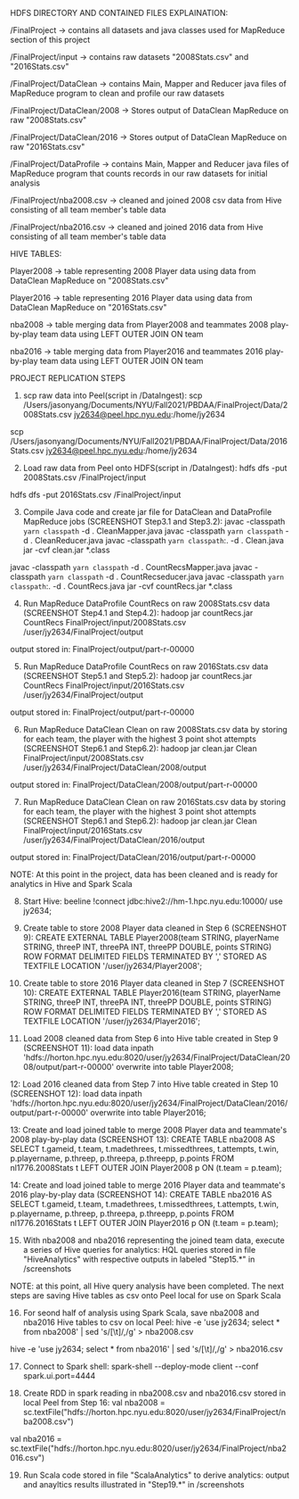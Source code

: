 HDFS DIRECTORY AND CONTAINED FILES EXPLAINATION:

/FinalProject -> contains all datasets and java classes used for MapReduce section of this project

/FinalProject/input -> contains raw datasets "2008Stats.csv" and "2016Stats.csv"

/FinalProject/DataClean -> contains Main, Mapper and Reducer java files of MapReduce program to clean and profile our raw datasets

/FinalProject/DataClean/2008 -> Stores output of DataClean MapReduce on raw "2008Stats.csv"

/FinalProject/DataClean/2016 -> Stores output of DataClean MapReduce on raw "2016Stats.csv"

/FinalProject/DataProfile -> contains Main, Mapper and Reducer java files of MapReduce program that counts records in our raw datasets for initial analysis

/FinalProject/nba2008.csv -> cleaned and joined 2008 csv data from Hive consisting of all team member's table data

/FinalProject/nba2016.csv -> cleaned and joined 2016 data from Hive consisting of all team member's table data





HIVE TABLES:

Player2008 -> table representing 2008 Player data using data from DataClean MapReduce on "2008Stats.csv"

Player2016 -> table representing 2016 Player data using data from DataClean MapReduce on "2016Stats.csv"

nba2008 -> table merging data from Player2008 and teammates 2008 play-by-play team data using LEFT OUTER JOIN ON team 

nba2016 -> table merging data from Player2016 and teammates 2016 play-by-play team data using LEFT OUTER JOIN ON team 





PROJECT REPLICATION STEPS

1. scp raw data into Peel(script in /DataIngest):
scp /Users/jasonyang/Documents/NYU/Fall2021/PBDAA/FinalProject/Data/2008Stats.csv jy2634@peel.hpc.nyu.edu:/home/jy2634

scp /Users/jasonyang/Documents/NYU/Fall2021/PBDAA/FinalProject/Data/2016Stats.csv jy2634@peel.hpc.nyu.edu:/home/jy2634



2. Load raw data from Peel onto HDFS(script in /DataIngest):
hdfs dfs -put 2008Stats.csv /FinalProject/input

hdfs dfs -put 2016Stats.csv /FinalProject/input



3. Compile Java code and create jar file for DataClean and DataProfile  MapReduce jobs (SCREENSHOT Step3.1 and Step3.2):
javac -classpath `yarn classpath` -d . CleanMapper.java
javac -classpath `yarn classpath` -d . CleanReducer.java
javac -classpath `yarn classpath`:. -d . Clean.java
jar -cvf clean.jar *.class

javac -classpath `yarn classpath` -d . CountRecsMapper.java
javac -classpath `yarn classpath` -d . CountRecseducer.java
javac -classpath `yarn classpath`:. -d . CountRecs.java
jar -cvf countRecs.jar *.class



4. Run MapReduce DataProfile CountRecs on raw 2008Stats.csv data (SCREENSHOT Step4.1 and Step4.2):
hadoop jar countRecs.jar CountRecs FinalProject/input/2008Stats.csv /user/jy2634/FinalProject/output

output stored in: FinalProject/output/part-r-00000



5. Run MapReduce DataProfile CountRecs on raw 2016Stats.csv data (SCREENSHOT Step5.1 and Step5.2):
hadoop jar countRecs.jar CountRecs FinalProject/input/2016Stats.csv /user/jy2634/FinalProject/output

output stored in: FinalProject/output/part-r-00000



6. Run MapReduce DataClean Clean on raw 2008Stats.csv data by storing for each team, the player with the highest 3 point shot attempts (SCREENSHOT Step6.1 and Step6.2):
hadoop jar clean.jar Clean FinalProject/input/2008Stats.csv /user/jy2634/FinalProject/DataClean/2008/output

output stored in: FinalProject/DataClean/2008/output/part-r-00000



7. Run MapReduce DataClean Clean on raw 2016Stats.csv data by storing for each team, the player with the highest 3 point shot attempts (SCREENSHOT Step6.1 and Step6.2):
hadoop jar clean.jar Clean FinalProject/input/2016Stats.csv /user/jy2634/FinalProject/DataClean/2016/output

output stored in: FinalProject/DataClean/2016/output/part-r-00000


NOTE: At this point in the project, data has been cleaned and is ready for analytics in Hive and Spark Scala


8. Start Hive:
beeline
!connect jdbc:hive2://hm-1.hpc.nyu.edu:10000/
use jy2634;



9. Create table to store 2008 Player data cleaned in Step 6 (SCREENSHOT 9):
CREATE EXTERNAL TABLE Player2008(team STRING, playerName STRING, threeP INT, threePA INT, threePP DOUBLE, points STRING) ROW FORMAT DELIMITED FIELDS TERMINATED BY ',' STORED AS TEXTFILE LOCATION '/user/jy2634/Player2008';



10. Create table to store 2016 Player data cleaned in Step 7 (SCREENSHOT 10):
CREATE EXTERNAL TABLE Player2016(team STRING, playerName STRING, threeP INT, threePA INT, threePP DOUBLE, points STRING) ROW FORMAT DELIMITED FIELDS TERMINATED BY ',' STORED AS TEXTFILE LOCATION '/user/jy2634/Player2016';



11. Load 2008 cleaned data from Step 6 into Hive table created in Step 9 (SCREENSHOT 11):
load data inpath 'hdfs://horton.hpc.nyu.edu:8020/user/jy2634/FinalProject/DataClean/2008/output/part-r-00000' overwrite into table Player2008;



12: Load 2016 cleaned data from Step 7 into Hive table created in Step 10 (SCREENSHOT 12):
load data inpath 'hdfs://horton.hpc.nyu.edu:8020/user/jy2634/FinalProject/DataClean/2016/output/part-r-00000' overwrite into table Player2016;



13: Create and load joined table to merge 2008 Player data and teammate's 2008 play-by-play data (SCREENSHOT 13):
CREATE TABLE nba2008 AS SELECT t.gameid, t.team, t.madethrees, t.missedthrees, t.attempts, t.win, p.playername, p.threep, p.threepa, p.threepp, p.points FROM nl1776.2008Stats t LEFT OUTER JOIN Player2008 p ON (t.team = p.team);



14: Create and load joined table to merge 2016 Player data and teammate's 2016 play-by-play data (SCREENSHOT 14):
CREATE TABLE nba2016 AS SELECT t.gameid, t.team, t.madethrees, t.missedthrees, t.attempts, t.win, p.playername, p.threep, p.threepa, p.threepp, p.points FROM nl1776.2016Stats t LEFT OUTER JOIN Player2016 p ON (t.team = p.team);



15. With nba2008 and nba2016 representing the joined team data, execute a series of Hive queries for analytics:
HQL queries stored in file "HiveAnalytics" with respective outputs in labeled "Step15.*" in /screenshots



NOTE: at this point, all Hive query analysis have been completed. The next steps are saving Hive tables as csv onto Peel local for use on Spark Scala



16. For seond half of analysis using Spark Scala, save nba2008 and nba2016 Hive tables to csv on local Peel:
hive -e 'use jy2634; select * from nba2008' | sed 's/[\t]/,/g'  > nba2008.csv

hive -e 'use jy2634; select * from nba2016' | sed 's/[\t]/,/g'  > nba2016.csv



17. Connect to Spark shell:
spark-shell --deploy-mode client --conf spark.ui.port=4444



18. Create RDD in spark reading in nba2008.csv and nba2016.csv stored in local Peel from Step 16:
val nba2008 = sc.textFile("hdfs://horton.hpc.nyu.edu:8020/user/jy2634/FinalProject/nba2008.csv")

val nba2016 = sc.textFile("hdfs://horton.hpc.nyu.edu:8020/user/jy2634/FinalProject/nba2016.csv")



19. Run Scala code stored in file "ScalaAnalytics" to derive analytics:
output and anayltics results illustrated in "Step19.*" in /screenshots









